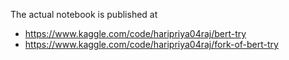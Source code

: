 The actual notebook is published at 
* https://www.kaggle.com/code/haripriya04raj/bert-try
* https://www.kaggle.com/code/haripriya04raj/fork-of-bert-try